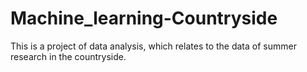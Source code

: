 # Machine_learning-Countryside
This is a project of data analysis, which relates to the data of summer research in the countryside.
